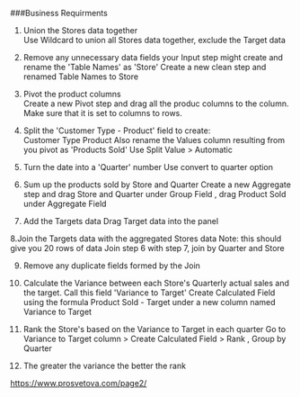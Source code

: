 ###Business Requirments

1. Union the Stores data together  
Use Wildcard to union all Stores data together, exclude the Target data

2. Remove any unnecessary data fields your Input step might create and rename the 'Table Names' as 'Store' 
Create a new clean step and renamed Table Names to Store

3. Pivot the product columns  
Create a new Pivot step and drag all the produc columns to the column. Make sure that it is set to columns to rows.

4. Split the 'Customer Type - Product' field to create:  
  Customer Type
  Product
  Also rename the Values column resulting from you pivot as 'Products Sold'
Use Split Value > Automatic 

5. Turn the date into a 'Quarter' number 
Use convert to quarter option

6. Sum up the products sold by Store and Quarter 
Create a new Aggregate step and drag Store and Quarter under Group Field , drag Product Sold under Aggregate Field 

7. Add the Targets data 
Drag Target data into the panel

8.Join the Targets data with the aggregated Stores data 
  Note: this should give you 20 rows of data
Join step 6 with step 7, join by Quarter and Store 

9. Remove any duplicate fields formed by the Join

10. Calculate the Variance between each Store's Quarterly actual sales and the target. Call this field 'Variance to Target' 
Create Calculated Field using the formula Product Sold - Target under a new column named Variance to Target

11. Rank the Store's based on the Variance to Target in each quarter 
Go to Variance to Target column > Create Calculated Field > Rank , Group by Quarter

12. The greater the variance the better the rank

https://www.prosvetova.com/page2/ 
